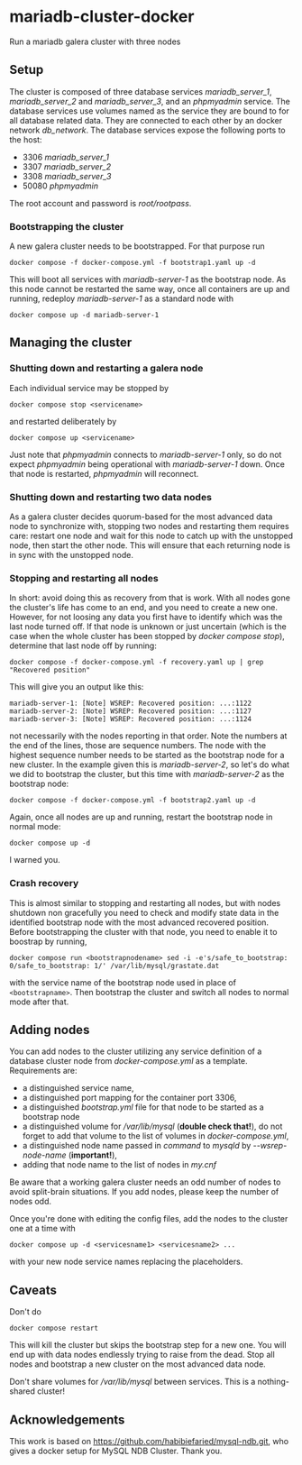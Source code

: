 # mariadb-cluster-docker
Run a mariadb galera cluster with three nodes 

## Setup
The cluster is composed of three database services _mariadb_server_1_, _mariadb_server_2_ and _mariadb_server_3_,
and an _phpmyadmin_ service. The database services use volumes named as the service they are bound to for all 
database related data. They are connected to each other by an docker network _db_network_. The database services expose
the following ports to the host:

* 3306 _mariadb_server_1_
* 3307 _mariadb_server_2_
* 3308 _mariadb_server_3_
* 50080 _phpmyadmin_

The root account and password is _root/rootpass_.
### Bootstrapping the cluster
A new galera cluster needs to be bootstrapped. For that purpose run
```
docker compose -f docker-compose.yml -f bootstrap1.yaml up -d
```
This will boot all services with _mariadb-server-1_ as the bootstrap node. As this node cannot be restarted 
the same way, once all containers are up and running, redeploy _mariadb-server-1_ as a standard node
with
```
docker compose up -d mariadb-server-1
```
## Managing the cluster
### Shutting down and restarting a galera node
Each individual service may be stopped by 
```
docker compose stop <servicename>
```
and restarted deliberately by
```
docker compose up <servicename>
```
Just note that _phpmyadmin_ connects to _mariadb-server-1_ only, so do not expect _phpmyadmin_ being operational
with _mariadb-server-1_ down. Once that node is restarted, _phpmyadmin_ will reconnect.
### Shutting down and restarting two data nodes
As a galera cluster decides quorum-based for the most advanced data node to synchronize
with, stopping two nodes and restarting them requires care: restart one node and
wait for this node to catch up with the unstopped node, then start the other node. This will 
ensure that each returning node is in sync with the unstopped node.
### Stopping and restarting all nodes
In short: avoid doing this as recovery from that is work. With all nodes gone the cluster's life has come to
an end, and you need to create a new one. However, for not loosing any data you first have
to identify which was the last node turned off. If that node is unknown or just uncertain (which is the case when
the whole cluster has been stopped by _docker compose stop_), determine that last node off by running:
```
docker compose -f docker-compose.yml -f recovery.yaml up | grep "Recovered position"
```
This will give you an output like this:
```
mariadb-server-1: [Note] WSREP: Recovered position: ...:1122
mariadb-server-2: [Note] WSREP: Recovered position: ...:1127
mariadb-server-3: [Note] WSREP: Recovered position: ...:1124
```
not necessarily with the nodes reporting in that order. Note the numbers at the end of 
the lines, those are sequence numbers. The node with the highest sequence number needs to
be started as the bootstrap node for a new cluster. In the example given this is 
_mariadb-server-2_, so let's do what we did to bootstrap the cluster, but this time with
_mariadb-server-2_ as the bootstrap node:
```
docker compose -f docker-compose.yml -f bootstrap2.yaml up -d
```
Again, once all nodes are up and running, restart the bootstrap node in normal mode:
```
docker compose up -d
```
I warned you.
### Crash recovery
This is almost similar to stopping and restarting all nodes, but with nodes shutdown 
non gracefully you need to check and modify state data in the identified bootstrap 
node with the most advanced recovered position. Before bootstrapping the cluster with 
that node, you need to enable it to boostrap by running, 
```
docker compose run <bootstrapnodename> sed -i -e's/safe_to_bootstrap: 0/safe_to_bootstrap: 1/' /var/lib/mysql/grastate.dat
```
with the service name of the bootstrap node used in place of `<bootstrapname>`.
Then bootstrap the cluster and switch all nodes to normal mode after that.
## Adding nodes
You can add nodes to the cluster utilizing any service definition of a database cluster node from _docker-compose.yml_
as a template. Requirements are:
- a distinguished service name,
- a distinguished port mapping for the container port 3306,
- a distinguished _bootstrap.yml_ file for that node to be started as a bootstrap node
- a distinguished volume for _/var/lib/mysql_ (**double check that!**), do not forget to add
that volume to the list of volumes in _docker-compose.yml_,
- a distinguished node name passed in _command_ to _mysqld_ by -_-wsrep-node-name_ (**important!**),
- adding that node name to the list of nodes in _my.cnf_

Be aware that a working galera cluster needs an odd number of nodes to avoid split-brain
situations. If you add nodes, please keep the number of nodes odd.

Once you're done with editing the config files, add the nodes to the cluster one at a time 
with
```
docker compose up -d <servicesname1> <servicesname2> ...
```
with your new node service names replacing the placeholders.

## Caveats
Don't do 
```
docker compose restart
```
This will kill the cluster but skips the bootstrap step for a new one. You will end up with data nodes
endlessly trying to raise from the dead. Stop all nodes and bootstrap a new cluster on the most advanced 
data node.

Don't share volumes for _/var/lib/mysql_ between services. This is a nothing-shared cluster!

## Acknowledgements
This work is based on https://github.com/habibiefaried/mysql-ndb.git, who gives a docker
setup for MySQL NDB Cluster. Thank you.